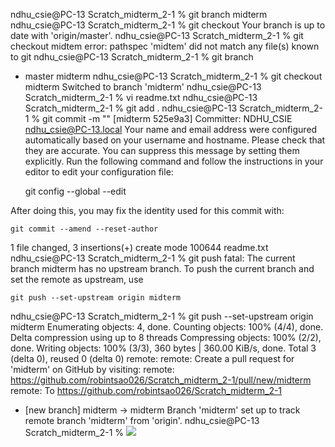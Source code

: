 ndhu_csie@PC-13 Scratch_midterm_2-1 % git branch midterm
ndhu_csie@PC-13 Scratch_midterm_2-1 % git checkout
Your branch is up to date with 'origin/master'.
ndhu_csie@PC-13 Scratch_midterm_2-1 % git checkout midtem 
error: pathspec 'midtem' did not match any file(s) known to git
ndhu_csie@PC-13 Scratch_midterm_2-1 % git branch
* master
  midterm
ndhu_csie@PC-13 Scratch_midterm_2-1 % git checkout midterm 
Switched to branch 'midterm'
ndhu_csie@PC-13 Scratch_midterm_2-1 % vi readme.txt
ndhu_csie@PC-13 Scratch_midterm_2-1 % git add .
ndhu_csie@PC-13 Scratch_midterm_2-1 % git commit -m "<your commit message>"
[midterm 525e9a3] <your commit message>
 Committer: NDHU_CSIE <ndhu_csie@PC-13.local>
Your name and email address were configured automatically based
on your username and hostname. Please check that they are accurate.
You can suppress this message by setting them explicitly. Run the
following command and follow the instructions in your editor to edit
your configuration file:

    git config --global --edit

After doing this, you may fix the identity used for this commit with:

    git commit --amend --reset-author

 1 file changed, 3 insertions(+)
 create mode 100644 readme.txt
ndhu_csie@PC-13 Scratch_midterm_2-1 % git push
fatal: The current branch midterm has no upstream branch.
To push the current branch and set the remote as upstream, use

    git push --set-upstream origin midterm

ndhu_csie@PC-13 Scratch_midterm_2-1 % git push --set-upstream origin midterm
Enumerating objects: 4, done.
Counting objects: 100% (4/4), done.
Delta compression using up to 8 threads
Compressing objects: 100% (2/2), done.
Writing objects: 100% (3/3), 360 bytes | 360.00 KiB/s, done.
Total 3 (delta 0), reused 0 (delta 0)
remote: 
remote: Create a pull request for 'midterm' on GitHub by visiting:
remote:      https://github.com/robintsao026/Scratch_midterm_2-1/pull/new/midterm
remote: 
To https://github.com/robintsao026/Scratch_midterm_2-1
 * [new branch]      midterm -> midterm
Branch 'midterm' set up to track remote branch 'midterm' from 'origin'.
ndhu_csie@PC-13 Scratch_midterm_2-1 % 
![](https://i.imgur.com/d29g8rE.jpg)
